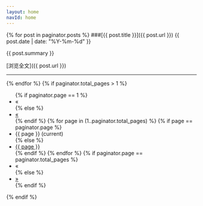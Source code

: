 ```yaml
---
layout: home
navId: home
---
```

{% for post in paginator.posts %}
###[{{ post.title }}]({{ post.url }})
{{ post.date | date: "%Y-%m-%d" }}

{{ post.summary }}

[浏览全文]({{ post.url }})
* * *
{% endfor %}
{% if paginator.total_pages > 1 %}
<ul class="pagination">
	{% if paginator.page == 1 %}
		<li class="disabled"><span>&laquo;</span></li>
	{% else %}
		<li><a href="/page1">&laquo;</a></li>		
	{% endif %}
	{% for page in (1..paginator.total_pages) %}
		{% if page == paginator.page %}
			<li class="active"><span>{{ page }} <span class="sr-only">(current)</span></span></li>
		{% else %}
			<li><a href="/page{{ page }}">{{ page }}</a></li>
		{% endif %}
	{% endfor %}
	{% if paginator.page == paginator.total_pages %}
		<li class="disabled"><span>&laquo;</span></li>
	{% else %}
		<li><a href="/page{{ paginator.total_pages }}">&raquo;</a></li>
	{% endif %}
</ul>
{% endif %}